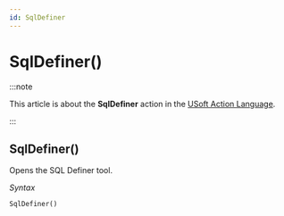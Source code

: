 ```yaml
---
id: SqlDefiner
---
```


# SqlDefiner()




:::note

This article is about the **SqlDefiner** action in the [USoft Action Language](/docs/Task_flow/Action_Language_reference/USoft_Action_Language.md).

:::

## **SqlDefiner()**

Opens the SQL Definer tool.

*Syntax*

```
SqlDefiner()
```

 